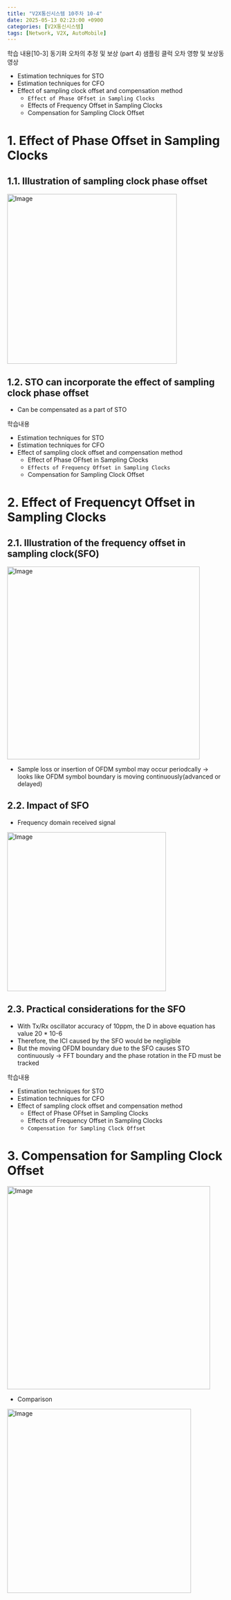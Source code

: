 ```yaml
---
title: "V2X통신시스템 10주차 10-4"
date: 2025-05-13 02:23:00 +0900
categories: [V2X통신시스템]
tags: [Network, V2X, AutoMobile]
---
```


학습 내용[10-3] 동기화 오차의 추정 및 보상 (part 4) 샘플링 클럭 오차 영향 및 보상동영상
- Estimation techniques for STO
- Estimation techniques for CFO
- Effect of sampling clock offset and compensation method
    - <code>Effect of Phase OFfset in Sampling Clocks</code>
    - Effects of Frequency Offset in Sampling Clocks
    - Compensation for Sampling Clock Offset

# 1. Effect of Phase Offset in Sampling Clocks

## 1.1. Illustration of sampling clock phase offset
<img width="392" alt="Image" src="https://github.com/user-attachments/assets/7b28d0d1-62d9-4c10-aba4-eada8979c65a" />

## 1.2. STO can incorporate the effect of sampling clock phase offset
- Can be compensated as a part of STO

학습내용
- Estimation techniques for STO
- Estimation techniques for CFO
- Effect of sampling clock offset and compensation method
    - Effect of Phase OFfset in Sampling Clocks
    - <code>Effects of Frequency Offset in Sampling Clocks</code>
    - Compensation for Sampling Clock Offset

# 2. Effect of Frequencyt Offset in Sampling Clocks
## 2.1. Illustration of the frequency offset in sampling clock(SFO)

<img width="445" alt="Image" src="https://github.com/user-attachments/assets/76c08178-f0e3-4db6-8440-11f2c0414d45" />

- Sample loss or insertion of OFDM symbol may occur periodcally -> looks like OFDM symbol boundary is moving continuously(advanced or delayed)

## 2.2. Impact of SFO
- Frequency domain received signal
<img width="367" alt="Image" src="https://github.com/user-attachments/assets/a57bd2a9-cce1-4f79-b3f4-0306b4a96a1e" />

## 2.3. Practical considerations for the SFO
- With Tx/Rx oscillator accuracy of 10ppm, the D in above equation has value 20 * 10-6
- Therefore, the ICI caused by the SFO would be negligible
- But the moving OFDM boundary due to the SFO causes STO continuously -> FFT boundary and the phase rotation in the FD must be tracked

학습내용
- Estimation techniques for STO
- Estimation techniques for CFO
- Effect of sampling clock offset and compensation method
    - Effect of Phase OFfset in Sampling Clocks
    - Effects of Frequency Offset in Sampling Clocks
    - <code>Compensation for Sampling Clock Offset</code>

# 3. Compensation for Sampling Clock Offset

<img width="469" alt="Image" src="https://github.com/user-attachments/assets/04d06171-f5b9-4d53-9273-f04859783c09" />

- Comparison

<img width="425" alt="Image" src="https://github.com/user-attachments/assets/b8177be8-613e-4123-aebd-90a8c8d69d48" />
